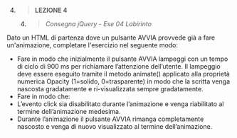 4. > **LEZIONE 4**
     4. > *Consegna jQuery - Ese 04 Labirinto*
     
Dato un HTML di partenza dove un pulsante AVVIA provvede già a fare un'animazione, completare l'esercizio nel seguente modo:
-	Fare in modo che inizialmente il pulsante AVVIA lampeggi con un tempo di ciclo di 900 ms per richiamare l’attenzione dell’utente. Il lampeggio deve essere eseguito
tramite il metodo animate() applicato alla proprietà numerica Opacity (1=solido, 0=trasparente) in modo che la scritta venga nascosta gradatamente e ri-visualizzata 
sempre gradatamente.
-	Fare in modo che:
-	L’evento click sia disabilitato durante l’animazione e venga riabilitato al termine dell’animazione medesima.
-	Durante l’animazione il pulsante AVVIA rimanga completamente nascosto e venga di nuovo visualizzato al termine dell’animazione.
